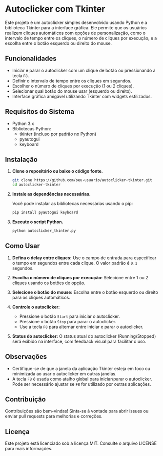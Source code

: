 # Autoclicker com Tkinter

Este projeto é um autoclicker simples desenvolvido usando Python e a biblioteca Tkinter para a interface gráfica. Ele permite que os usuários realizem cliques automáticos com opções de personalização, como o intervalo de tempo entre os cliques, o número de cliques por execução, e a escolha entre o botão esquerdo ou direito do mouse.

## Funcionalidades

- Iniciar e parar o autoclicker com um clique de botão ou pressionando a tecla `F8`.
- Definir o intervalo de tempo entre os cliques em segundos.
- Escolher o número de cliques por execução (1 ou 2 cliques).
- Selecionar qual botão do mouse usar (esquerdo ou direito).
- Interface gráfica amigável utilizando Tkinter com widgets estilizados.

## Requisitos do Sistema

- Python 3.x
- Bibliotecas Python:
  - tkinter (incluso por padrão no Python)
  - pyautogui
  - keyboard

## Instalação

1. **Clone o repositório ou baixe o código fonte.**

    ```bash
    git clone https://github.com/seu-usuario/autoclicker-tkinter.git
    cd autoclicker-tkinter
    ```

2. **Instale as dependências necessárias.**

    Você pode instalar as bibliotecas necessárias usando o pip:

    ```bash
    pip install pyautogui keyboard
    ```

3. **Execute o script Python.**

    ```bash
    python autoclicker_tkinter.py
    ```

## Como Usar

1. **Defina o delay entre cliques:** Use o campo de entrada para especificar o tempo em segundos entre cada clique. O valor padrão é `0.1` segundos.

2. **Escolha o número de cliques por execução:** Selecione entre 1 ou 2 cliques usando os botões de opção.

3. **Selecione o botão do mouse:** Escolha entre o botão esquerdo ou direito para os cliques automáticos.

4. **Controle o autoclicker:** 
   - Pressione o botão `Start` para iniciar o autoclicker.
   - Pressione o botão `Stop` para parar o autoclicker.
   - Use a tecla `F8` para alternar entre iniciar e parar o autoclicker.

5. **Status do autoclicker:** O status atual do autoclicker (Running/Stopped) será exibido na interface, com feedback visual para facilitar o uso.

## Observações

- Certifique-se de que a janela da aplicação Tkinter esteja em foco ou minimizada ao usar o autoclicker em outras janelas.
- A tecla `F8` é usada como atalho global para iniciar/parar o autoclicker. Pode ser necessário ajustar se `F8` for utilizado por outras aplicações.

## Contribuição

Contribuições são bem-vindas! Sinta-se à vontade para abrir issues ou enviar pull requests para melhorias e correções.

## Licença

Este projeto está licenciado sob a licença MIT. Consulte o arquivo LICENSE para mais informações.
